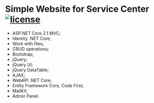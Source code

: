 [license-image]: https://img.shields.io/npm/l/normalize.css.svg?style=flat
[license-url]: LICENSE
# Simple Website for Service Center [![license][license-image]][license-url]

* ASP.NET Core 2.1 MVC;
* Identity .NET Core;
* Work with files;
* CRUD operations;
* Bootstrap;
* jQuery;
* jQuery UI;
* jQuery DataTable;
* AJAX;
* WebAPI .NET Core;
* Entity Framework Core, Code First;
* MailKit;
* Admin Panel.
